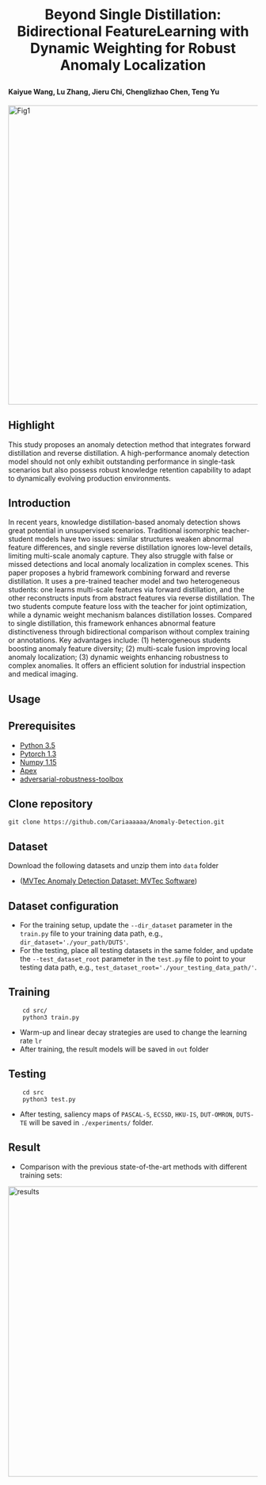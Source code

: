 # <p align=center> Beyond Single Distillation: Bidirectional FeatureLearning with Dynamic Weighting for Robust Anomaly Localization </p>
#### Kaiyue Wang, Lu Zhang, Jieru Chi, Chenglizhao Chen, Teng Yu </sup>

 <img width="1210" height="603" alt="Fig1" src="https://github.com/user-attachments/assets/48a462f3-4f51-4ea2-beba-fc3f8a4d58ff" />
 
 ## Highlight
This study proposes an anomaly detection method that integrates forward distillation and reverse distillation. A high-performance anomaly detection
model should not only exhibit outstanding performance in single-task scenarios but also possess robust knowledge retention capability to adapt to dynamically evolving production environments.

## Introduction

In recent years, knowledge distillation-based anomaly detection shows great potential in unsupervised scenarios. Traditional isomorphic teacher-student models have two issues: similar structures weaken abnormal feature differences, and single reverse distillation ignores low-level details, limiting multi-scale anomaly capture. They also struggle with false or missed detections and local anomaly localization in complex scenes. This paper proposes a hybrid framework combining forward and reverse distillation. It uses a pre-trained teacher model and two heterogeneous students: one learns multi-scale features via forward distillation, and the other reconstructs inputs from abstract features via reverse distillation. The two students compute feature loss with the teacher for joint optimization, while a dynamic weight mechanism balances distillation losses. Compared to single distillation, this framework enhances abnormal feature distinctiveness through bidirectional comparison without complex training or annotations. Key advantages include: (1) heterogeneous students boosting anomaly feature diversity; (2) multi-scale fusion improving local anomaly localization; (3) dynamic weights enhancing robustness to complex anomalies. It offers an efficient solution for industrial inspection and medical imaging. 

## Usage

## Prerequisites

- [Python 3.5](https://www.python.org/)
- [Pytorch 1.3](http://pytorch.org/)
- [Numpy 1.15](https://numpy.org/)
- [Apex](https://github.com/NVIDIA/apex)
- [adversarial-robustness-toolbox](https://github.com/Trusted-AI/adversarial-robustness-toolbox)

## Clone repository

```shell
git clone https://github.com/Cariaaaaaa/Anomaly-Detection.git
```

## Dataset

Download the following datasets and unzip them into `data` folder

- ([MVTec Anomaly Detection Dataset: MVTec Software](https://www.mvtec.com/company/research/datasets/mvtec-ad))

## Dataset configuration

- For the training setup, update the `--dir_dataset` parameter in the `train.py` file to your training data path, e.g., `dir_dataset='./your_path/DUTS'`.
- For the testing, place all testing datasets in the same folder, and update the `--test_dataset_root` parameter in the `test.py` file to point to your testing data path, e.g., `test_dataset_root='./your_testing_data_path/'`.

## Training

```shell
    cd src/
    python3 train.py
```

- Warm-up and linear decay strategies are used to change the learning rate `lr`
- After training, the result models will be saved in `out` folder

## Testing

```shell
    cd src
    python3 test.py
```

- After testing, saliency maps of `PASCAL-S`, `ECSSD`, `HKU-IS`, `DUT-OMRON`, `DUTS-TE` will be saved in `./experiments/` folder.

## Result

+ Comparison with the previous state-of-the-art methods with different training sets:


<img width="1059" height="585" alt="results" src="https://github.com/user-attachments/assets/8b6fbe9f-097b-4689-8caa-b3344be51f42" />
